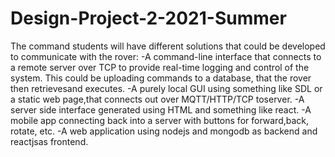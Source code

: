 # Design-Project-2-2021-Summer

The command students will have different solutions that could be developed to communicate with the rover:
-A command-line interface that connects to a remote server over TCP to provide real-time logging and control of the system. This could be uploading commands to a database, that the rover then retrievesand executes.
-A purely local GUI using something like SDL or a static web page,that connects out over MQTT/HTTP/TCP toserver.
-A server side interface generated using HTML and something like react.
-A mobile app connecting back into a server with buttons for forward,back, rotate, etc.
-A web application using nodejs and mongodb as backend and reactjsas frontend.
